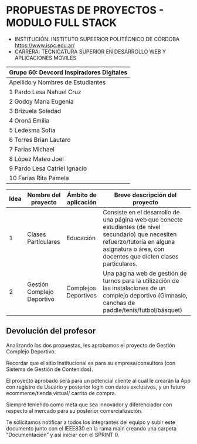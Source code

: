 
# PROPUESTAS DE PROYECTOS - MODULO FULL STACK
- INSTITUCIÓN:  INSTITUTO SUPEERIOR POLITÉCNICO DE CÓRDOBA  https://www.ispc.edu.ar/
- CARRERA:      TECNICATURA SUPERIOR EN DESARROLLO WEB Y APLICACIONES MÓVILES

|       Grupo 60: Devcord Inspiradores Digitales    |
|------------------------------------------------|
|     Apellido y Nombres de Estudiantes          |
|     1 Pardo Lesa Nahuel Cruz                   |
|     2 Godoy María Eugenia                      |
|     3 Brizuela Soledad                         |
|     4 Oroná Emilia                             |
|     5 Ledesma Sofia                            |
|     6 Torres   Brian Lautaro                   |
|     7 Farias   Michael                         |
|     8 López   Mateo Joel                       |
|     9 Pardo   Lesa Catriel Ignacio             |
|     10 Farias   Rita Pamela                    |

|     Idea       |     Nombre   del proyecto         |     Ámbito   de aplicación    |     Breve   descripción del proyecto                                                                                                                                                                            |
|----------------|-----------------------------------|-------------------------------|-----------------------------------------------------------------------------------------------------------------------------------------------------------------------------------------------------------------|
|     1          |     Clases Particulares           |     Educación                 |     Consiste en el   desarrollo de una página web que conecte estudiantes (de nivel secundario)   que necesiten refuerzo/tutoría en alguna asignatura o área, con docentes que   dicten clases particulares.    |
|     2          |     Gestión Complejo Deportivo    |     Complejos Deportivos      |     Una página web de   gestión de turnos para la utilización de las instalaciones de un complejo   deportivo (Gimnasio, canchas de paddle/tenis/futbol/básquet)                                                |

## Devolución del profesor
Analizando las dos propuestas, les aprobamos el proyecto de Gestión Complejo Deportivo.

Recordar que el sitio Institucional es para su empresa/consultora (con Sistema de Gestión de Contenidos).

El proyecto aprobado será para un potencial cliente al cual le crearán la App con registro de Usuario  y posterior login con datos exclusivos, y un futuro ecommerce/tienda virtual/ carrito de compra.

Siempre teniendo como meta que sea innovador y diferenciador con respecto al mercado para su posterior comercialización.

Te solicitamos notificar a todos los integrantes del equipo y subir este documento junto con el IEEE830 en la rama main creando una carpeta “Documentación” y asi iniciar con el SPRINT 0.
